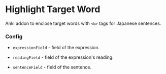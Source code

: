 # Highlight Target Word

Anki addon to enclose target words with `<b>` tags for Japanese sentences.

### Config

- `expressionField` - field of the expression.

- `readingField` - field of the expression's reading.

- `sentenceField` - field of the sentence.
